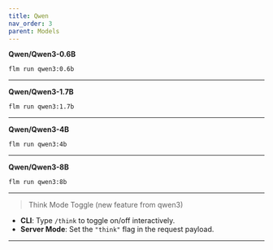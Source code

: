 ```yaml
---
title: Qwen
nav_order: 3
parent: Models
---
```


**Qwen/Qwen3-0.6B**

```
flm run qwen3:0.6b
```

---

**Qwen/Qwen3-1.7B**

```
flm run qwen3:1.7b
```

---

**Qwen/Qwen3-4B**

```
flm run qwen3:4b
```

---

**Qwen/Qwen3-8B**

```
flm run qwen3:8b
```

---

> Think Mode Toggle (new feature from qwen3)

- **CLI**: Type `/think` to toggle on/off interactively.  
- **Server Mode**: Set the `"think"` flag in the request payload.

---
